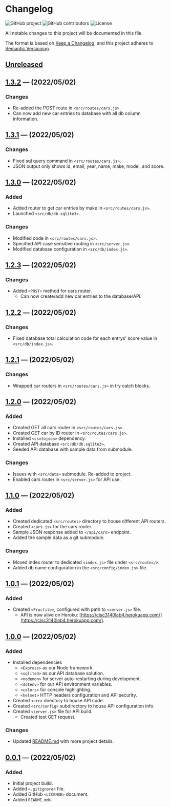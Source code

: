 # **Changelog**
<!-- Shields -->
![GitHub project](https://img.shields.io/static/v1?label=project&message=cisc3140%20lab4&color=blue)
![GitHub contributors](https://img.shields.io/github/contributors/ogre2/cisc3140_lab4)
![License](https://img.shields.io/static/v1?label=license&message=Apache%20v2.0&color=blue)

All notable changes to this project will be documented in this file.

The format is based on [Keep a Changelog](https://keepachangelog.com/en/1.0.0/),
and this project adheres to [Semantic Versioning](https://semver.org/spec/v2.0.0.html).

## [Unreleased]

## [1.3.2] &mdash; (2022/05/02)
### Changes
- Re-added the POST route in `<src/routes/cars.js>`.
- Can now add new car entries to database with all db column information.

## [1.3.1] &mdash; (2022/05/02)
### Changes
- Fixed sql query command in `<src/routes/cars.js>`.
- JSON output only shows id, email, year, name, make, model, and score.

## [1.3.0] &mdash; (2022/05/02)
### Added
- Added router to get car entries by make in `<src/routes/cars.js>`.
- Launched `<src/db/db.sqlite3>`.

### Changes
- Modified code in `<src/routes/cars.js>`.
- Specified API case sensitive routing in `<src/server.js>`.
- Modified database configuration in `<src/db/index.js>`.

## [1.2.3] &mdash; (2022/05/02)
### Changes
- Added `<POST>` method for cars router.
  - Can now create/add new car entries to the database/API.

## [1.2.2] &mdash; (2022/05/02)
### Changes
- Fixed database total calculation code for each entrys' score value in `<src/db/index.js>`.

## [1.2.1] &mdash; (2022/05/02)
### Changes
- Wrapped car routers in `<src/routes/cars.js>` in try catch blocks.

## [1.2.0] &mdash; (2022/05/02)
### Added
- Created GET all cars router in `<src/routes/cars.js>`.
- Created GET car by ID router in `<src/routes/cars.js>`.
- Installed `<csvtojson>` dependency.
- Created API database `<src/db/db.sqlite3>`.
- Seeded API database with sample data from submodule.

### Changes
- Issues with `<src/data>` submodule. Re-added to project.
- Enabled cars router in `<src/server.js>` for API use.

## [1.1.0] &mdash; (2022/05/02)
### Added
- Created dedicated `<src/routes>` directory to house different API routers.
- Created `<cars.js>` for the cars router.
- Sample JSON response added to `</api/cars>` endpoint.
- Added the sample data as a git submodule.

### Changes
- Moved index router to dedicated `<index.js>` file under `<src/routes/>`.
- Added db name configuration in the `<src/config/index.js>` file.

## [1.0.1] &mdash; (2022/05/02)
### Added
- Created `<Procfile>`, configured with path to `<server.js>` file.
  - API is now alive on Heroku: [https://cisc3140lab4.herokuapp.com/](https://cisc3140lab4.herokuapp.com/).

## [1.0.0] &mdash; (2022/05/02)
### Added
- Installed dependencies
  - `<Express>` as our Node framework.
  - `<sqlite3>` as our API database solution.
  - `<nodemon>` for server auto-restarting during development.
  - `<dotenv>` for our API environment variables.
  - `<colors>` for console highlighting.
  - `<helmet>` HTTP headers configuration and API security.
- Created `<src>` directory to house API code.
- Created `<src/config>` subdirectory to house API configuration info.
- Created `<server.js>` file for API build.
  - Created test GET request.

### Changes
- Updated [README.md](https://github.com/ogre2/cisc3140_lab4/blob/main/README.md) with more project details.


## [0.0.1] &mdash; (2022/05/02)
### Added
- Initial project build.
- Added `<.gitignore>` file.
- Added GitHub `<LICENSE>` document.
- Added `README.md>`.

[Unreleased]: https://github.com/olivierlacan/keep-a-changelog/compare/v1.0.0...HEAD
[1.3.2]: https://github.com/ogre2/cisc3140_lab4/compare/v1.3.1...v1.3.2
[1.3.1]: https://github.com/ogre2/cisc3140_lab4/compare/v1.3.0...v1.3.1
[1.3.0]: https://github.com/ogre2/cisc3140_lab4/compare/v1.2.3...v1.3.0
[1.2.3]: https://github.com/ogre2/cisc3140_lab4/compare/v1.2.2...v1.2.3
[1.2.2]: https://github.com/ogre2/cisc3140_lab4/compare/v1.2.1...v1.2.2
[1.2.1]: https://github.com/ogre2/cisc3140_lab4/compare/v1.2.0...v1.2.1
[1.2.0]: https://github.com/ogre2/cisc3140_lab4/compare/v1.1.0...v1.2.0
[1.1.0]: https://github.com/ogre2/cisc3140_lab4/compare/v1.0.1...v1.1.0
[1.0.1]: https://github.com/ogre2/cisc3140_lab4/compare/v1.0.0...v1.0.1
[1.0.0]: https://github.com/ogre2/cisc3140_lab4/compare/v0.0.1...v1.0.0
[0.0.1]: https://github.com/ogre2/cisc3140_lab4/releases/tag/v0.0.1